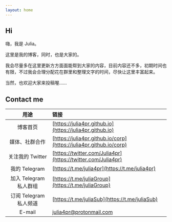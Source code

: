 ```yaml
---
layout: home
---
```


## Hi

嗨，我是 Julia。

这里是我的博客，同时，也是大家的。

我会尽量多在这里更新方方面面能帮到大家的内容，目前内容还不多，初期时间也有限，不过我会合理分配花在群里和整理文字的时间，尽快让这里丰富起来。

当然，也欢迎大家来投稿喔……


## Contact me

| 用途 | 链接 |
| :---: | :--- |
| 博客首页 | [https://julia4pr.github.io](https://julia4pr.github.io) |
| 媒体、社群合作 | [https://julia4pr.github.io/corp](https://julia4pr.github.io/corp) |
| 关注我的 Twitter | [https://twitter.com/Julia4pr](https://twitter.com/Julia4pr) |
| 我的 Telegram | [https://t.me/julia4pr](https://t.me/julia4pr) |
| 加入 Telegram 私人群组 | [https://t.me/juliaGroup](https://t.me/juliaGroup) |
| 订阅 Telegram 私人频道 | [https://t.me/juliaSub](https://t.me/juliaSub) |
| E-mail | [julia4pr@protonmail.com](mailto:julia4pr@protonmail.com) |
